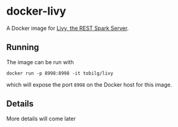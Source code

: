 # docker-livy
A Docker image for [Livy, the REST Spark Server](https://github.com/cloudera/hue/tree/master/apps/spark/java).

## Running 

The image can be run with 

`docker run -p 8998:8998 -it tobilg/livy`

which will expose the port `8998` on the Docker host for this image.

## Details

More details will come later

